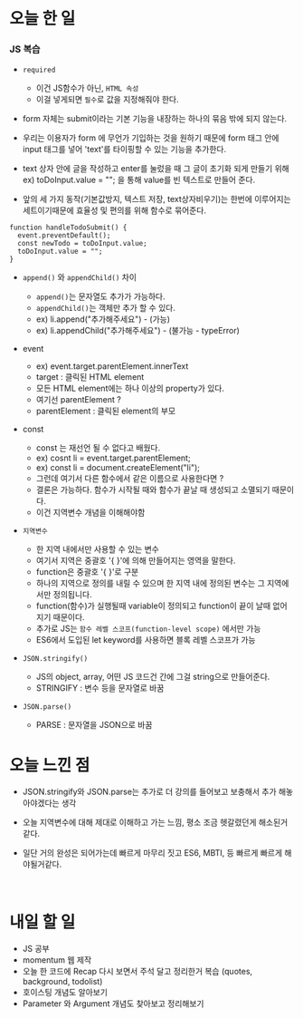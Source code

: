 # 오늘 한 일

### JS 복습

- `required`

  - 이건 JS함수가 아닌, `HTML 속성`
  - 이걸 넣게되면 `필수`로 값을 지정해줘야 한다.

- form 자체는 submit이라는 기본 기능을 내장하는 하나의 묶음 밖에 되지 않는다.

- 우리는 이용자가 form 에 무언가 기입하는 것을 원하기 때문에 form 태그 안에 input 태그를 넣어 'text'를 타이핑할 수 있는 기능을 추가한다.

- text 상자 안에 글을 작성하고 enter를 눌렀을 때 그 글이 초기화 되게 만들기 위해 ex) toDoInput.value = ""; 을 통해 value를 빈 텍스트로 만들어 준다.

- 앞의 세 가지 동작(기본값방지, 텍스트 저장, text상자비우기)는 한번에 이루어지는 세트이기때문에 효율성 및 편의를 위해 함수로 묶어준다.

```
function handleTodoSubmit() {
  event.preventDefault();
  const newTodo = toDoInput.value;
  toDoInput.value = "";
}
```

- `append()` 와 `appendChild()` 차이

  - `append()`는 문자열도 추가가 가능하다.
  - `appendChild()`는 객체만 추가 할 수 있다.
  - ex) li.append("추가해주세요") - (가능)
  - ex) li.appendChild("추가해주세요") - (불가능 - typeError)
    <br />

- event

  - ex) event.target.parentElement.innerText
  - target : 클릭된 HTML element
  - 모든 HTML element에는 하나 이상의 property가 있다.
  - 여기선 parentElement ?
  - parentElement : 클릭된 element의 부모

- const

  - const 는 재선언 될 수 없다고 배웠다.
  - ex) cosnt li = event.target.parentElement;
  - ex) const li = document.createElement("li");
  - 그런데 여기서 다른 함수에서 같은 이름으로 사용한다면 ?
  - 결론은 가능하다. 함수가 시작될 때와 함수가 끝날 때 생성되고 소멸되기 때문이다.
  - 이건 지역변수 개념을 이해해야함

- `지역변수`

  - 한 지역 내에서만 사용할 수 있는 변수
  - 여기서 지역은 중괄호 '{ }'에 의해 만들어지는 영역을 말한다.
  - function은 중괄호 '{ }'로 구분
  - 하나의 지역으로 정의를 내릴 수 있으며 한 지역 내에 정의된 변수는 그 지역에서만 정의됩니다.
  - function(함수)가 실행될때 variable이 정의되고 function이 끝이 날때 없어지기 때문이다.
  - 추가로 JS는 `함수 레벨 스코프(function-level scope)` 에서만 가능
  - ES6에서 도입된 let keyword를 사용하면 블록 레벨 스코프가 가능

- `JSON.stringify()`

  - JS의 object, array, 어떤 JS 코드건 간에 그걸 string으로 만들어준다.
  - STRINGIFY : 변수 등을 문자열로 바꿈

- `JSON.parse()`
  - PARSE : 문자열을 JSON으로 바꿈

# 오늘 느낀 점

- JSON.stringify와 JSON.parse는 추가로 더 강의를 들어보고 보충해서 추가 해놓아야겠다는 생각

- 오늘 지역변수에 대해 제대로 이해하고 가는 느낌, 평소 조금 헷갈렸던게 해소된거같다.

- 일단 거의 완성은 되어가는데 빠르게 마무리 짓고 ES6, MBTI, 등 빠르게 빠르게 해야될거같다.

<br />

# 내일 할 일

- JS 공부
- momentum 웹 제작
- 오늘 한 코드에 Recap 다시 보면서 주석 달고 정리한거 복습 (quotes, background, todolist)
- 호이스팅 개념도 알아보기
- Parameter 와 Argument 개념도 찾아보고 정리해보기
